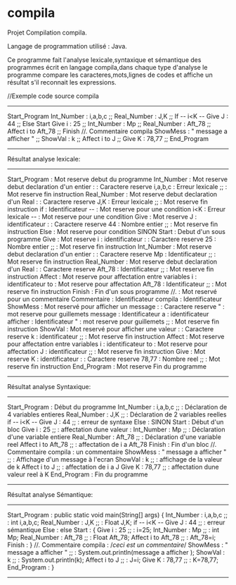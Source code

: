 # compila
Projet Compilation compila.

Langage de programmation utilisé : Java.

Ce programme fait l'analyse lexicale,syntaxique et sémantique des programmes écrit en langage compila,dans chaque type d'analyse le programme compare les caracteres,mots,lignes de codes et affiche un résultat s'il reconnait les expressions.

//Exemple code source compila

**************************************
Start_Program
Int_Number : i,a,b,c ;;
Real_Number : J,K ;;
If -- i<K -- Give J : 44 ;;
Else
Start
Give i : 25 ;;
Int_Number : Mp ;;
Real_Number : Aft_78 ;;
Affect i to Aft_78 ;;
Finish
//. Commentaire compila
ShowMess : " message a afficher " ;;
ShowVal : k ;;
Affect i to J ;;
Give K : 78,77 ;;
End_Program
**************************************

Résultat analyse lexicale:
**************************************
Start_Program : Mot reserve debut du programme
Int_Number :  Mot reserve debut declaration d'un entier
: : Caractere reserve
i,a,b,c : Erreur lexicale
;; : Mot reserve fin instruction
Real_Number :  Mot reserve debut declaration d'un Real
: : Caractere reserve
J,K : Erreur lexicale
;; : Mot reserve fin instruction
if : Identificateur
-- : Mot reserve pour une condition
i<K : Erreur lexicale
-- : Mot reserve pour une condition
Give : Mot reserve
J : identificateur
: : Caractere reserve
44 : Nombre entier
;; : Mot reserve fin instruction
Else : Mot reserve pour condition SINON
Start : Debut d'un sous programme
Give : Mot reserve
i : identificateur
: : Caractere reserve
25 : Nombre entier
;; : Mot reserve fin instruction
Int_Number :  Mot reserve debut declaration d'un entier
: : Caractere reserve
Mp : Identificateur
;; : Mot reserve fin instruction
Real_Number :  Mot reserve debut declaration d'un Real
: : Caractere reserve
Aft_78 : Identificateur
;; : Mot reserve fin instruction
Affect : Mot reserve pour affectation entre variables
i : identificateur
to : Mot reserve pour affectation
Aft_78 : Identificateur
;; : Mot reserve fin instruction
Finish : Fin d'un sous programme
//. : Mot reservé pour un commentaire
Commentaire : Identificateur
compila : Identificateur
ShowMess : Mot reservé pour afficher un message
: : Caractere reserve
" : mot reserve pour guillemets
message : Identificateur
a : identificateur
afficher : Identificateur
" : mot reserve pour guillemets
;; : Mot reserve fin instruction
ShowVal : Mot reservé pour afficher une valeur
: : Caractere reserve
k : identificateur
;; : Mot reserve fin instruction
Affect : Mot reserve pour affectation entre variables
i : identificateur
to : Mot reserve pour affectation
J : identificateur
;; : Mot reserve fin instruction
Give : Mot reserve
K : identificateur
: : Caractere reserve
78,77 : Nombre reel
;; : Mot reserve fin instruction
End_Program : Mot reserve Fin du programme
**************************************

Résultat analyse Syntaxique:
**************************************
Start_Program : Début du programme
Int_Number : i,a,b,c ;; : Déclaration de 4 variables entieres
Real_Number : J,K ;; : Déclaration de 2 variables reelles
if -- i<K -- Give J : 44 ;; : erreur de syntaxe
Else : SINON
Start : Début d'un bloc
Give i : 25 ;; : affectation dune valeur :
Int_Number : Mp ;; : Déclaration d'une variable entiere
Real_Number : Aft_78 ;; : Déclaration d'une variable reel
Affect i to Aft_78 ;; : affectation de i a Aft_78
Finish : Fin d'un bloc
//. Commentaire compila : un commentaire
ShowMess : " message a afficher " ;; : Affichage d'un message à l'ecran
ShowVal : k ;; : affichage de la valeur de k
Affect i to J ;; : affectation de i a J
Give K : 78,77 ;; : affectation dune valeur reel à K
End_Program : Fin du programme
**************************************

Résultat analyse Sémantique:
**************************************
Start_Program : public static void main(String[] args) {
Int_Number : i,a,b,c ;; : int i,a,b,c;
Real_Number : J,K ;; : Float J,K;
if -- i<K -- Give J : 44 ;; : erreur sémantique
Else : else
Start : {
Give i : 25 ;; : i=25;
Int_Number : Mp ;; : int Mp;
Real_Number : Aft_78 ;; : Float Aft_78;
Affect i to Aft_78 ;; : Aft_78=i;
Finish : }
//. Commentaire compila : /*ceci est un commentaire*/
ShowMess : " message a afficher " ;; : System.out.println(message a afficher );
ShowVal : k ;; : System.out.println(k);
Affect i to J ;; : J=i;
Give K : 78,77 ;; : K=78,77;
End_Program : }
**************************************
